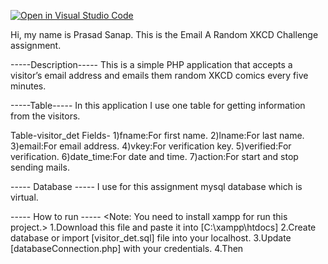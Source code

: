 [![Open in Visual Studio Code](https://classroom.github.com/assets/open-in-vscode-f059dc9a6f8d3a56e377f745f24479a46679e63a5d9fe6f495e02850cd0d8118.svg)](https://classroom.github.com/online_ide?assignment_repo_id=6625827&assignment_repo_type=AssignmentRepo)

Hi, my name is Prasad Sanap.
This is the Email A Random XKCD Challenge assignment.

-----Description-----
This is a simple PHP application that accepts a visitor’s email address and emails them random XKCD comics every five minutes. 



-----Table-----
In this application I use one table for getting information from the visitors.
 
Table-visitor_det
Fields- 1)fname:For first name.
        2)lname:For last name.
        3)email:For email address.
        4)vkey:For verification key.
        5)verified:For verification.
        6)date_time:For date and time.
        7)action:For start and stop sending mails.

----- Database -----
I use for this assignment mysql database which is virtual.



----- How to run -----
<Note: You need to install xampp for run this project.>
1.Download this file and paste it into [C:\xampp\htdocs]
2.Create database or import [visitor_det.sql] file into your localhost.
3.Update [databaseConnection.php] with your credentials.
4.Then 